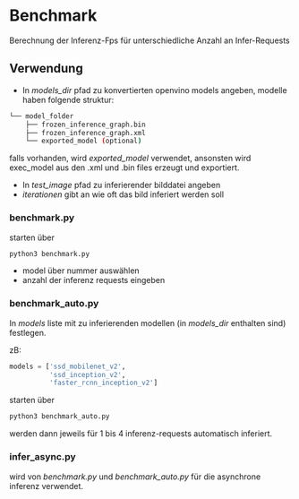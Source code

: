 # Benchmark

Berechnung der Inferenz-Fps für 
unterschiedliche Anzahl an Infer-Requests



## Verwendung


* In *models_dir* pfad zu konvertierten openvino models angeben,
modelle haben folgende struktur:


```bash
└── model_folder
    ├── frozen_inference_graph.bin
    ├── frozen_inference_graph.xml
    └── exported_model (optional)
```
falls vorhanden, wird *exported_model*
verwendet, ansonsten wird exec_model aus 
den .xml und .bin files erzeugt und 
exportiert.

* In *test_image* pfad zu inferierender bilddatei angeben  
* *iterationen* gibt an wie oft das bild inferiert werden soll



### benchmark.py

starten über
```bash
python3 benchmark.py
```
* model über nummer auswählen
* anzahl der inferenz requests eingeben



### benchmark_auto.py

In *models* liste mit zu inferierenden modellen 
(in *models_dir* enthalten sind) festlegen.

zB:
```python
models = ['ssd_mobilenet_v2',
          'ssd_inception_v2',
          'faster_rcnn_inception_v2']
```

starten über
```bash
python3 benchmark_auto.py
```
werden dann jeweils für 1 bis 4 inferenz-requests automatisch inferiert.


### infer_async.py

wird von *benchmark.py* und *benchmark_auto.py* 
für die asynchrone inferenz verwendet.
